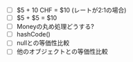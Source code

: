 - [ ] $5 + 10 CHF = $10 (レートが2:1の場合)
- [ ] $5 + $5 = $10
- [ ] Moneyの丸め処理どうする?
- [ ] hashCode()
- [ ] nullとの等価性比較
- [ ] 他のオブジェクトとの等価性比較
